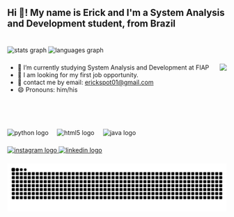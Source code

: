 <h2 align="left">Hi 👋! My name is Erick and I'm a System Analysis and Development student, from Brazil</h2>

###

<br clear="both">

<div align="left">
  <img src="https://github-readme-stats.vercel.app/api?username=Erick0105&hide_title=false&hide_rank=false&show_icons=true&include_all_commits=true&count_private=true&disable_animations=false&theme=ayu-mirage&locale=en&hide_border=false" height="150" alt="stats graph"  />
  <img src="https://github-readme-stats.vercel.app/api/top-langs?username=Erick0105&locale=en&hide_title=false&layout=compact&card_width=320&langs_count=5&theme=ayu-mirage&hide_border=false" height="140" alt="languages graph"  />
</div>

###


- 🌱 I’m currently studying System Analysis and Development at FIAP                                         <img align="right" height="150" src="https://media.tenor.com/k_FD58xnsicAAAAi/work-internet.gif"  />
- 🔭 I am looking for my first job opportunity.                             
- 💬 contact me by email: erickspot01@gmail.com                                       
- 😄 Pronouns: him/his

###

<br clear="both">

<div align="left">
  <img src="https://cdn.jsdelivr.net/gh/devicons/devicon/icons/python/python-original.svg" height="30" alt="python logo"  />
  <img width="12" />
  <img src="https://cdn.jsdelivr.net/gh/devicons/devicon/icons/html5/html5-original.svg" height="30" alt="html5 logo"  />
  <img width="12" />
  <img src="https://cdn.jsdelivr.net/gh/devicons/devicon/icons/java/java-original.svg" height="30" alt="java logo"  />
</div>

###

<div align="left">
  <a href="https://www.instagram.com/erick_0105_/" target="_blank">
    <img src="https://raw.githubusercontent.com/maurodesouza/profile-readme-generator/master/src/assets/icons/social/instagram/default.svg" width="47" height="35" alt="instagram logo"  />
  </a>
  <a href="https://www.linkedin.com/in/erick-alves-295180235/" target="_blank">
    <img src="https://raw.githubusercontent.com/maurodesouza/profile-readme-generator/master/src/assets/icons/social/linkedin/default.svg" width="47" height="35" alt="linkedin logo"  />
  </a>
</div>

###



###

<img src="https://raw.githubusercontent.com/Erick0105/Erick0105/output/snake.svg" alt="Snake animation" />

###
